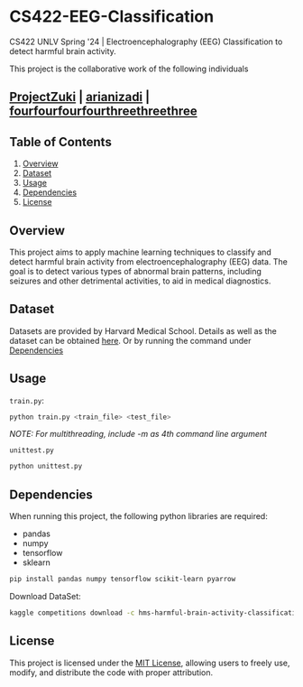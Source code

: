 # CS422-EEG-Classification

CS422 UNLV Spring '24 | Electroencephalography (EEG) Classification to detect harmful brain activity.

This project is the collaborative work of the following individuals

## [ProjectZuki](https://github.com/ProjectZuki) | [arianizadi](https://github.com/arianizadi) | [fourfourfourfourthreethreethree](https://github.com/fourfourfourfourthreethreethree)

## Table of Contents

1. [Overview](#overview)
2. [Dataset](#dataset)
3. [Usage](#usage)
4. [Dependencies](#dependencies)
5. [License](#license)

## Overview

This project aims to apply machine learning techniques to classify and detect harmful brain activity from electroencephalography (EEG) data. The goal is to detect various types of abnormal brain patterns, including seizures and other detrimental activities, to aid in medical diagnostics.

## Dataset

Datasets are provided by Harvard Medical School. Details as well as the dataset can be obtained [here](https://www.kaggle.com/competitions/hms-harmful-brain-activity-classification/data).
Or by running the command under [Dependencies](#dependencies)

## Usage
`train.py`: 
```bash
python train.py <train_file> <test_file>
```
_NOTE: For multithreading, include -m as 4th command line argument_

`unittest.py`
```bash
python unittest.py
```

## Dependencies
When running this project, the following python libraries are required:
- pandas
- numpy
- tensorflow
- sklearn

```bash
pip install pandas numpy tensorflow scikit-learn pyarrow
```

Download DataSet:
```bash
kaggle competitions download -c hms-harmful-brain-activity-classification
```

## License

This project is licensed under the [MIT License](LICENSE), allowing users to freely use, modify, and distribute the code with proper attribution.
